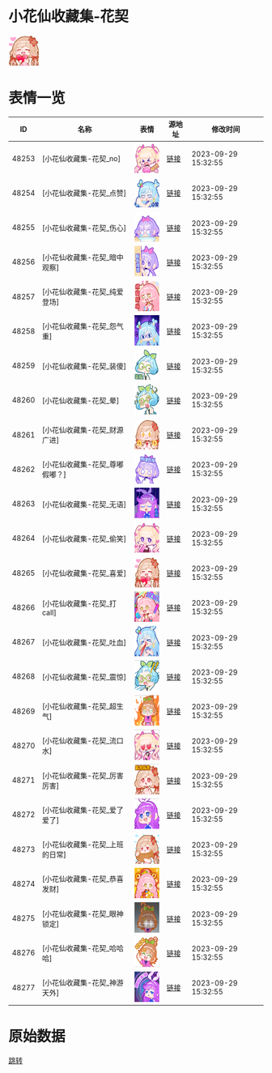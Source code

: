 # 小花仙收藏集-花契

<img src="./cover.png" height="60" alt="cover" />

# 表情一览

|ID|名称|表情|源地址|修改时间|
|----|----|----|----|----|
|48253|[小花仙收藏集-花契_no]|<img src="./pic/048253_%5B小花仙收藏集-花契_no%5D.png" height="60" alt="no"/>|[链接](https://i0.hdslb.com/bfs/garb/e6befe551bf94368891f089f921af70f84d0ae23.png)|2023-09-29 15:32:55|
|48254|[小花仙收藏集-花契_点赞]|<img src="./pic/048254_%5B小花仙收藏集-花契_点赞%5D.png" height="60" alt="点赞"/>|[链接](https://i0.hdslb.com/bfs/garb/1d072be81ac9c49155ec37909b57af973a366b56.png)|2023-09-29 15:32:55|
|48255|[小花仙收藏集-花契_伤心]|<img src="./pic/048255_%5B小花仙收藏集-花契_伤心%5D.png" height="60" alt="伤心"/>|[链接](https://i0.hdslb.com/bfs/garb/30d95bf54984dc1a4149308401a117b4eba5f310.png)|2023-09-29 15:32:55|
|48256|[小花仙收藏集-花契_暗中观察]|<img src="./pic/048256_%5B小花仙收藏集-花契_暗中观察%5D.png" height="60" alt="暗中观察"/>|[链接](https://i0.hdslb.com/bfs/garb/d1b3d42eedc82c7e3354b612d02ec517d87d5413.png)|2023-09-29 15:32:55|
|48257|[小花仙收藏集-花契_纯爱登场]|<img src="./pic/048257_%5B小花仙收藏集-花契_纯爱登场%5D.png" height="60" alt="纯爱登场"/>|[链接](https://i0.hdslb.com/bfs/garb/f944e1e6af35be25938d08639fbd68a9b1503548.png)|2023-09-29 15:32:55|
|48258|[小花仙收藏集-花契_怨气重]|<img src="./pic/048258_%5B小花仙收藏集-花契_怨气重%5D.png" height="60" alt="怨气重"/>|[链接](https://i0.hdslb.com/bfs/garb/487859f98a7c20ca4d12e93ff9e472b952a53e9e.png)|2023-09-29 15:32:55|
|48259|[小花仙收藏集-花契_装傻]|<img src="./pic/048259_%5B小花仙收藏集-花契_装傻%5D.png" height="60" alt="装傻"/>|[链接](https://i0.hdslb.com/bfs/garb/c1467e3b49db749988c8af5a70d25b669c2bb52f.png)|2023-09-29 15:32:55|
|48260|[小花仙收藏集-花契_晕]|<img src="./pic/048260_%5B小花仙收藏集-花契_晕%5D.png" height="60" alt="晕"/>|[链接](https://i0.hdslb.com/bfs/garb/ac10683dc07c39725b212118182824f8620a10b6.png)|2023-09-29 15:32:55|
|48261|[小花仙收藏集-花契_财源广进]|<img src="./pic/048261_%5B小花仙收藏集-花契_财源广进%5D.png" height="60" alt="财源广进"/>|[链接](https://i0.hdslb.com/bfs/garb/58796097b288f93631b80b12ed04a06c22d00796.png)|2023-09-29 15:32:55|
|48262|[小花仙收藏集-花契_尊嘟假嘟？]|<img src="./pic/048262_%5B小花仙收藏集-花契_尊嘟假嘟？%5D.png" height="60" alt="尊嘟假嘟？"/>|[链接](https://i0.hdslb.com/bfs/garb/46e7ea8a813c0806979e42e629e493d3520f79ad.png)|2023-09-29 15:32:55|
|48263|[小花仙收藏集-花契_无语]|<img src="./pic/048263_%5B小花仙收藏集-花契_无语%5D.png" height="60" alt="无语"/>|[链接](https://i0.hdslb.com/bfs/garb/edb795e192efd307cc4f56172ac709087f5a8f87.png)|2023-09-29 15:32:55|
|48264|[小花仙收藏集-花契_偷笑]|<img src="./pic/048264_%5B小花仙收藏集-花契_偷笑%5D.png" height="60" alt="偷笑"/>|[链接](https://i0.hdslb.com/bfs/garb/d231be98c3144a5ec33ca0d7a9eb98c0da563b37.png)|2023-09-29 15:32:55|
|48265|[小花仙收藏集-花契_喜爱]|<img src="./pic/048265_%5B小花仙收藏集-花契_喜爱%5D.png" height="60" alt="喜爱"/>|[链接](https://i0.hdslb.com/bfs/garb/fc81fd19bb1679732145c0e3e7bf42aa78841eac.png)|2023-09-29 15:32:55|
|48266|[小花仙收藏集-花契_打call]|<img src="./pic/048266_%5B小花仙收藏集-花契_打call%5D.png" height="60" alt="打call"/>|[链接](https://i0.hdslb.com/bfs/garb/9c80d35e9799ba31d20a46c1abbbb907fed10722.png)|2023-09-29 15:32:55|
|48267|[小花仙收藏集-花契_吐血]|<img src="./pic/048267_%5B小花仙收藏集-花契_吐血%5D.png" height="60" alt="吐血"/>|[链接](https://i0.hdslb.com/bfs/garb/1a78ed611db3db75a347cedd6628271fcb271d53.png)|2023-09-29 15:32:55|
|48268|[小花仙收藏集-花契_震惊]|<img src="./pic/048268_%5B小花仙收藏集-花契_震惊%5D.png" height="60" alt="震惊"/>|[链接](https://i0.hdslb.com/bfs/garb/83def621830811b6e7447032ff309c3afecdf4ae.png)|2023-09-29 15:32:55|
|48269|[小花仙收藏集-花契_超生气]|<img src="./pic/048269_%5B小花仙收藏集-花契_超生气%5D.png" height="60" alt="超生气"/>|[链接](https://i0.hdslb.com/bfs/garb/b66b2661d142c51e0f56bf05d935810b3c727ef9.png)|2023-09-29 15:32:55|
|48270|[小花仙收藏集-花契_流口水]|<img src="./pic/048270_%5B小花仙收藏集-花契_流口水%5D.png" height="60" alt="流口水"/>|[链接](https://i0.hdslb.com/bfs/garb/476d2e46e451ad8a981507e4944d01d88f11ff59.png)|2023-09-29 15:32:55|
|48271|[小花仙收藏集-花契_厉害厉害]|<img src="./pic/048271_%5B小花仙收藏集-花契_厉害厉害%5D.png" height="60" alt="厉害厉害"/>|[链接](https://i0.hdslb.com/bfs/garb/e88ec48fdecc926898f95448fda2a63d15cf9dae.png)|2023-09-29 15:32:55|
|48272|[小花仙收藏集-花契_爱了爱了]|<img src="./pic/048272_%5B小花仙收藏集-花契_爱了爱了%5D.png" height="60" alt="爱了爱了"/>|[链接](https://i0.hdslb.com/bfs/garb/2515dcc18ba07292563c27b13ddaf6ca8704d6d0.png)|2023-09-29 15:32:55|
|48273|[小花仙收藏集-花契_上班的日常]|<img src="./pic/048273_%5B小花仙收藏集-花契_上班的日常%5D.png" height="60" alt="上班的日常"/>|[链接](https://i0.hdslb.com/bfs/garb/ba6762970d55e5458a4312aac82354f1d64e230f.png)|2023-09-29 15:32:55|
|48274|[小花仙收藏集-花契_恭喜发财]|<img src="./pic/048274_%5B小花仙收藏集-花契_恭喜发财%5D.png" height="60" alt="恭喜发财"/>|[链接](https://i0.hdslb.com/bfs/garb/7e4a8ecbcaf3fefcaea3311d652f33eddb948c06.png)|2023-09-29 15:32:55|
|48275|[小花仙收藏集-花契_眼神锁定]|<img src="./pic/048275_%5B小花仙收藏集-花契_眼神锁定%5D.png" height="60" alt="眼神锁定"/>|[链接](https://i0.hdslb.com/bfs/garb/559e363eef7276c502dada32335fc302ceff5499.png)|2023-09-29 15:32:55|
|48276|[小花仙收藏集-花契_哈哈哈]|<img src="./pic/048276_%5B小花仙收藏集-花契_哈哈哈%5D.png" height="60" alt="哈哈哈"/>|[链接](https://i0.hdslb.com/bfs/garb/60e847324d97af2c31814b2f2edf9a2d31bdf267.png)|2023-09-29 15:32:55|
|48277|[小花仙收藏集-花契_神游天外]|<img src="./pic/048277_%5B小花仙收藏集-花契_神游天外%5D.png" height="60" alt="神游天外"/>|[链接](https://i0.hdslb.com/bfs/garb/cadfc00b6c0eb7c70219b25d7d2e3ffc9b5500b5.png)|2023-09-29 15:32:55|

# 原始数据

[跳转](./raw.json)

